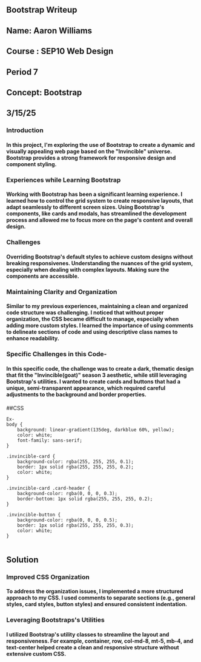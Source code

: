  ## Bootstrap Writeup
## Name: Aaron Williams 
## Course : SEP10 Web Design
## Period 7
## Concept: Bootstrap
## 3/15/25

### Introduction
#### In this project, I'm exploring the use of Bootstrap to create a dynamic and visually appealing web page based on the "Invincible" universe. Bootstrap provides a strong framework for responsive design and component styling.

### Experiences while Learning Bootstrap
#### Working with Bootstrap has been a significant learning experience. I learned how to control the grid system to create responsive layouts, that adapt seamlessly to different screen sizes. Using Bootstrap's components, like cards and modals, has streamlined the development process and allowed me to focus more on the page's content and overall design.

### Challenges
#### Overriding Bootstrap's default styles to achieve custom designs without breaking responsivenes. Understanding the nuances of the grid system, especially when dealing with complex layouts. Making sure the components are accessible.

### Maintaining Clarity and Organization
#### Similar to my previous experiences,  maintaining a clean and organized code structure was challenging. I noticed that without proper organization, the CSS became difficult to manage, especially when adding more custom styles. I learned the importance of using comments to delineate sections of code and using descriptive class names to enhance readability.

### Specific Challenges in this Code-
#### In this specific code, the challenge was to create a dark, thematic design that fit the "Invincible(goat)" season 3 aesthetic,  while still leveraging Bootstrap's utilities. I wanted to create cards and buttons that had a unique, semi-transparent appearance, which required careful adjustments to the background and border properties.

##CSS
```
Ex-
body {
    background: linear-gradient(135deg, darkblue 60%, yellow);
    color: white;
    font-family: sans-serif;
}

.invincible-card {
    background-color: rgba(255, 255, 255, 0.1);
    border: 1px solid rgba(255, 255, 255, 0.2);
    color: white;
}

.invincible-card .card-header {
    background-color: rgba(0, 0, 0, 0.3);
    border-bottom: 1px solid rgba(255, 255, 255, 0.2);
}

.invincible-button {
    background-color: rgba(0, 0, 0, 0.5);
    border: 1px solid rgba(255, 255, 255, 0.3);
    color: white;
}


```
## Solution
### Improved CSS Organization
#### To address the organization issues, I implemented a more structured approach to my CSS. I used comments to separate sections (e.g., general styles, card styles, button styles) and ensured consistent indentation.

### Leveraging Bootstraps's Utilities
#### I utilized Bootstrap's utility classes to streamline the layout and responsiveness. For example, container, row, col-md-8, mt-5, mb-4, and text-center helped create a clean and responsive structure without extensive custom CSS.







